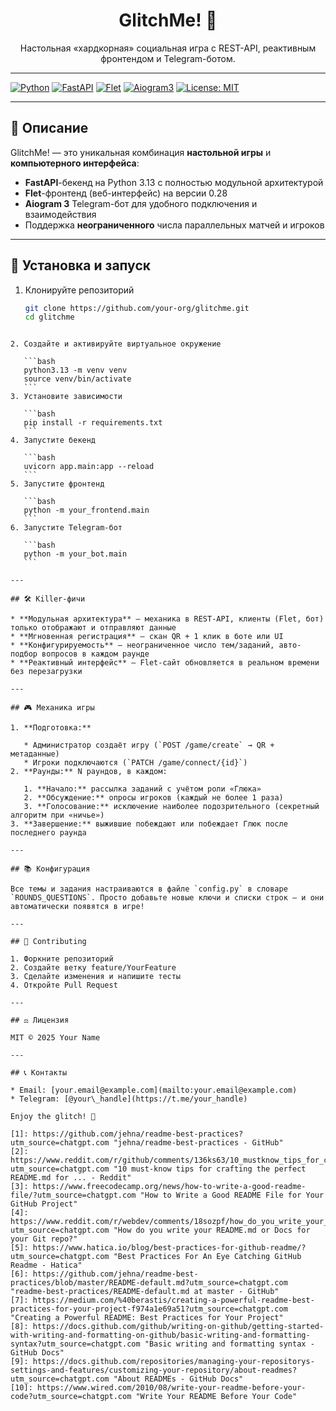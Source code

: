 <div align="center">
  <h1>GlitchMe! 🔀</h1>
  <p>Настольная «хардкорная» социальная игра с REST-API, реактивным фронтендом и Telegram-ботом.</p>
</div>

---

  [![Python](https://img.shields.io/badge/python-3.13-blue)](https://www.python.org/)
  [![FastAPI](https://img.shields.io/badge/fastapi-vX.X-success)](https://fastapi.tiangolo.com/)
  [![Flet](https://img.shields.io/badge/flet-0.28-purple)](https://flet.dev/)
  [![Aiogram3](https://img.shields.io/badge/aiogram-3.x-green)](https://docs.aiogram.dev/)
  [![License: MIT](https://img.shields.io/github/license/your-org/glitchme)](LICENSE)

---

## 📖 Описание

GlitchMe! — это уникальная комбинация **настольной игры** и **компьютерного интерфейса**:
- **FastAPI**-бекенд на Python 3.13 с полностью модульной архитектурой  
- **Flet**-фронтенд (веб-интерфейс) на версии 0.28  
- **Aiogram 3** Telegram-бот для удобного подключения и взаимодействия  
- Поддержка **неограниченного** числа параллельных матчей и игроков

---

## 🚀 Установка и запуск

1. Клонируйте репозиторий  
   ```bash
   git clone https://github.com/your-org/glitchme.git
   cd glitchme
````

2. Создайте и активируйте виртуальное окружение

   ```bash
   python3.13 -m venv venv
   source venv/bin/activate
   ```
3. Установите зависимости

   ```bash
   pip install -r requirements.txt
   ```
4. Запустите бекенд

   ```bash
   uvicorn app.main:app --reload
   ```
5. Запустите фронтенд

   ```bash
   python -m your_frontend.main
   ```
6. Запустите Telegram-бот

   ```bash
   python -m your_bot.main
   ```

---

## 🛠 Killer-фичи

* **Модульная архитектура** — механика в REST-API, клиенты (Flet, бот) только отображают и отправляют данные
* **Мгновенная регистрация** — скан QR + 1 клик в боте или UI
* **Конфигурируемость** — неограниченное число тем/заданий, авто-подбор вопросов в каждом раунде
* **Реактивный интерфейс** — Flet-сайт обновляется в реальном времени без перезагрузки

---

## 🎮 Механика игры

1. **Подготовка:**

   * Администратор создаёт игру (`POST /game/create` → QR + метаданные)
   * Игроки подключаются (`PATCH /game/connect/{id}`)
2. **Раунды:** N раундов, в каждом:

   1. **Начало:** рассылка заданий с учётом роли «Глюка»
   2. **Обсуждение:** опросы игроков (каждый не более 1 раза)
   3. **Голосование:** исключение наиболее подозрительного (секретный алгоритм при «ничье»)
3. **Завершение:** выжившие побеждают или побеждает Глюк после последнего раунда

---

## 📚 Конфигурация

Все темы и задания настраиваются в файле `config.py` в словаре `ROUNDS_QUESTIONS`. Просто добавьте новые ключи и списки строк — и они автоматически появятся в игре!

---

## 🤝 Contributing

1. Форкните репозиторий
2. Создайте ветку feature/YourFeature
3. Сделайте изменения и напишите тесты
4. Откройте Pull Request

---

## ⚖️ Лицензия

MIT © 2025 Your Name

---

## 📞 Контакты

* Email: [your.email@example.com](mailto:your.email@example.com)
* Telegram: [@your\_handle](https://t.me/your_handle)

Enjoy the glitch! 🎲

[1]: https://github.com/jehna/readme-best-practices?utm_source=chatgpt.com "jehna/readme-best-practices - GitHub"
[2]: https://www.reddit.com/r/github/comments/136ks63/10_mustknow_tips_for_crafting_the_perfect/?utm_source=chatgpt.com "10 must-know tips for crafting the perfect README.md for ... - Reddit"
[3]: https://www.freecodecamp.org/news/how-to-write-a-good-readme-file/?utm_source=chatgpt.com "How to Write a Good README File for Your GitHub Project"
[4]: https://www.reddit.com/r/webdev/comments/18sozpf/how_do_you_write_your_readmemd_or_docs_for_your/?utm_source=chatgpt.com "How do you write your README.md or Docs for your Git repo?"
[5]: https://www.hatica.io/blog/best-practices-for-github-readme/?utm_source=chatgpt.com "Best Practices For An Eye Catching GitHub Readme - Hatica"
[6]: https://github.com/jehna/readme-best-practices/blob/master/README-default.md?utm_source=chatgpt.com "readme-best-practices/README-default.md at master - GitHub"
[7]: https://medium.com/%40berastis/creating-a-powerful-readme-best-practices-for-your-project-f974a1e69a51?utm_source=chatgpt.com "Creating a Powerful README: Best Practices for Your Project"
[8]: https://docs.github.com/github/writing-on-github/getting-started-with-writing-and-formatting-on-github/basic-writing-and-formatting-syntax?utm_source=chatgpt.com "Basic writing and formatting syntax - GitHub Docs"
[9]: https://docs.github.com/repositories/managing-your-repositorys-settings-and-features/customizing-your-repository/about-readmes?utm_source=chatgpt.com "About READMEs - GitHub Docs"
[10]: https://www.wired.com/2010/08/write-your-readme-before-your-code?utm_source=chatgpt.com "Write Your README Before Your Code"
